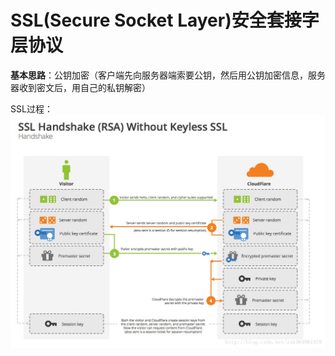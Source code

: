 # SSL(Secure Socket Layer)安全套接字层协议

**基本思路**：公钥加密（客户端先向服务器端索要公钥，然后用公钥加密信息，服务器收到密文后，用自己的私钥解密）<br>

SSL过程：
![SSL过程](../../../img/SSL.png)
